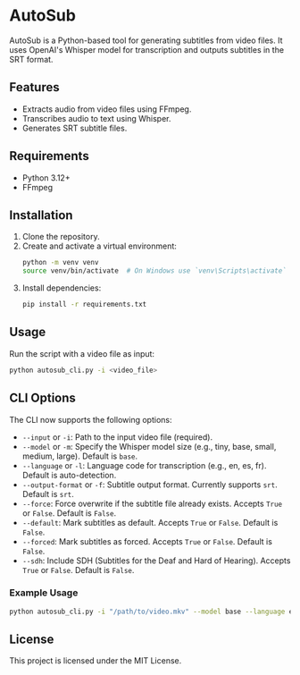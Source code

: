 # AutoSub

AutoSub is a Python-based tool for generating subtitles from video files. It uses OpenAI's Whisper model for transcription and outputs subtitles in the SRT format.

## Features
- Extracts audio from video files using FFmpeg.
- Transcribes audio to text using Whisper.
- Generates SRT subtitle files.

## Requirements
- Python 3.12+
- FFmpeg

## Installation
1. Clone the repository.
2. Create and activate a virtual environment:
   ```bash
   python -m venv venv
   source venv/bin/activate  # On Windows use `venv\Scripts\activate`
   ```
3. Install dependencies:
   ```bash
   pip install -r requirements.txt
   ```

## Usage
Run the script with a video file as input:
```bash
python autosub_cli.py -i <video_file>
```

## CLI Options

The CLI now supports the following options:

- `--input` or `-i`: Path to the input video file (required).
- `--model` or `-m`: Specify the Whisper model size (e.g., tiny, base, small, medium, large). Default is `base`.
- `--language` or `-l`: Language code for transcription (e.g., en, es, fr). Default is auto-detection.
- `--output-format` or `-f`: Subtitle output format. Currently supports `srt`. Default is `srt`.
- `--force`: Force overwrite if the subtitle file already exists. Accepts `True` or `False`. Default is `False`.
- `--default`: Mark subtitles as default. Accepts `True` or `False`. Default is `False`.
- `--forced`: Mark subtitles as forced. Accepts `True` or `False`. Default is `False`.
- `--sdh`: Include SDH (Subtitles for the Deaf and Hard of Hearing). Accepts `True` or `False`. Default is `False`.

### Example Usage

```bash
python autosub_cli.py -i "/path/to/video.mkv" --model base --language en --forced True --sdh True
```

## License
This project is licensed under the MIT License.
